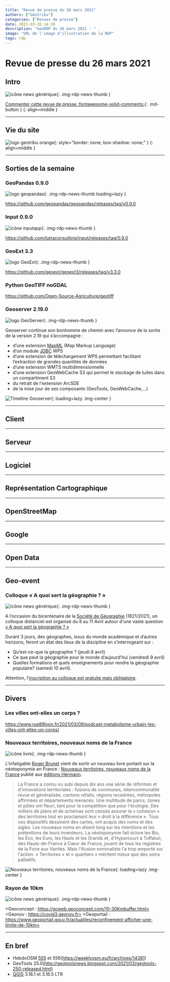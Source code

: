 ```yaml
---
title: "Revue de presse du 26 mars 2021"
authors: ["Geotribu"]
categories: ["Revues de presse"]
date: 2021-03-26 14:20
description: "GeoRDP du 26 mars 2021 : "
image: "URL de l'image d'illustration de la RDP"
tags: rdp
---
```


# Revue de presse du 26 mars 2021

## Intro

![icône news générique](https://cdn.geotribu.fr/img/internal/icons-rdp-news/news.png "News"){: .img-rdp-news-thumb }

[Commenter cette revue de presse :fontawesome-solid-comments:](#__comments){: .md-button }
{: align=middle }

----

## Vie du site

![logo geotribu orange](https://cdn.geotribu.fr/img/internal/charte/geotribu_logo_rectangle_384x80.png "logo geotribu orange"){: style="border: none; box-shadow: none;" }
{: align=middle }

----

## Sorties de la semaine

### GeoPandas 0.9.0

![logo geopandas](https://cdn.geotribu.fr/img/logos-icones/logiciels_librairies/geopandas.png "Logo GeoPandas"){: .img-rdp-news-thumb loading=lazy }

<https://github.com/geopandas/geopandas/releases/tag/v0.9.0>

### Input 0.9.0

![icône inputapp](https://cdn.geotribu.fr/img/logos-icones/logiciels_librairies/input_app.png "Logo application Input"){: .img-rdp-news-thumb }

<https://github.com/lutraconsulting/input/releases/tag/0.9.0>

### GeoExt 3.3

![logo GeoExt](https://cdn.geotribu.fr/img/logos-icones/logiciels_librairies/geoext.png "Logo GeoExt"){: .img-rdp-news-thumb }

<https://github.com/geoext/geoext3/releases/tag/v3.3.0>

### Python GeoTIFF noGDAL

<https://github.com/Open-Source-Agriculture/geotiff>

### Geoserver 2.19.0

![logo GeoServer](https://cdn.geotribu.fr/img/logos-icones/logiciels_librairies/geoserver.png "logo GeoServer"){: .img-rdp-news-thumb }

Geoserver continue son bonhomme de chemin avec l’annonce de la sortie de la version 2.19 qui s’accompagne :

* d’une extension [MapML](https://maps4html.org/MapML/spec/) (Map Markup Language)
* d’un module [JDBC](https://fr.wikipedia.org/wiki/Java_Database_Connectivity) WPS
* d’une extension de téléchargement WPS permettant facilitant l’extraction de grandes quantités de données
* d’une extension WMTS multidimensionnelle
* d’une extension GeoWebCache S3 qui permet le stockage de tuiles dans un compartiment S3
* du retrait de l'extension ArcSDE
* de la mise jour de ses composants (GeoTools, GeoWebCache,…)

![Timeline Geoserver](https://cdn.geotribu.fr/img/articles-blog-rdp/logiciels/Geoserver/geoserver_timeline-base.jpg "Timeline Geoserver"){: loading=lazy .img-center }

----

## Client

----

## Serveur

----

## Logiciel

----

## Représentation Cartographique

----

## OpenStreetMap

----

## Google

----

## Open Data

----

## Geo-event

### Colloque « A quoi sert la géographie ? »

![icône news générique](https://cdn.geotribu.fr/img/internal/icons-rdp-news/news.png "News"){: .img-rdp-news-thumb }

A l’occasion du bicentenaire de la [Société de Géographie](https://socgeo.com) (1821/2021), un colloque distanciel est organisé du 8 au 11 Avril autour d'une vaste question [« A quoi sert la géographie ? »](https://socgeo.com/2021/03/10/8-10-avril-2021-colloque-a-quoi-sert-la-geographie-organise-a-loccasion-du-bicentenaire-de-la-societe-de-geographie/)

Durant 3 jours, des géographes, issus du monde académique et d’autres horizons, feront un état des lieux de la discipline en s’interrogeant sur :

* Qu’est-ce-que la géographie ? (jeudi 8 avril)
* Ce que peut la géographie pour le monde d’aujourd’hui (vendredi 9 avril)
* Quelles formations et quels enseignements pour rendre la géographie populaire? (samedi 10 avril).

Attention, l’[inscription au colloque est gratuite mais obligatoire](https://socgeo.com/wp-content/uploads/2021/03/Bulletin-dinscription-Colloque-GEO21_IDM.pdf).

----

## Divers

### Les villes ont-elles un corps ?

<https://www.rue89lyon.fr/2021/03/09/podcast-metabolisme-urbain-les-villes-ont-elles-un-corps/>

### Nouveaux territoires, nouveaux noms de la France

![icône livre](https://cdn.geotribu.fr/img/logos-icones/divers/livre.png "Logo livre"){: .img-rdp-news-thumb }

L'infatigable [Roger Brunet](https://fr.wikipedia.org/wiki/Roger_Brunet) vient de sortir un nouveau livre portant sur la néotoponymie en France : [Nouveaux territoires, nouveaux noms de la France](https://www.editions-hermann.fr/livre/9791037006288) publié aux [éditions Hermann](https://www.editions-hermann.fr).

>La France a connu ou subi depuis dix ans une série de réformes et d'innovations territoriales : fusions de communes, intercommunalité revue et généralisée, cantons refaits, régions recadrées, métropoles affirmées et départements menacés. Une multitude de parcs, zones et pôles ont fleuri, tant pour la compétition que pour l'écologie. Des milliers de plans et de schémas sont censés assurer la « cohésion » des territoires tout en proclamant leur « droit à la différence ».
Tous ces dispositifs dessinent des cartes, ont acquis des noms et des sigles. Les nouveaux noms en disent long sur les intentions et les prétentions de leurs inventeurs. La néotoponymie fait éclore les Bio, les Éco, les Euro, les Hauts et les Grands et, d'Hypercourt à Tuffalun, des Hauts-de-France à Cœur de France, jouent de tous les registres de la Foire aux Vanités. Mais l'illusion nominaliste l'a trop emporté sur l'action. « Territoires » et « quartiers » méritent mieux que des soins palliatifs.

![Nouveaux territoires, nouveaux noms de la France](https://cdn.geotribu.fr/img/articles-blog-rdp/livres/Nouveaux_territoires_nouveaux_noms_de_la_France.jpg "Nouveaux territoires, nouveaux noms de la France"){: loading=lazy .img-center }

### Rayon de 10km

![icône news générique](https://cdn.geotribu.fr/img/internal/icons-rdp-news/news.png "News"){: .img-rdp-news-thumb }

<Geoconcept : https://gcweb.geoconcept.com/10-30Kmbuffer.html>
<Geonov : https://covid3.geonov.fr>
<Geoportail : https://www.geoportail.gouv.fr/actualites/reconfinement-afficher-une-limite-de-10km>

----

## En bref

* HebdoOSM [555](https://weeklyosm.eu/fr/archives/14363) et 556(https://weeklyosm.eu/fr/archives/14381)
* GeoTools 25.0(http://geotoolsnews.blogspot.com/2021/03/geotools-250-released.html)
* [QGIS](https://qgis.org) 3.18.1 et 3.16.5 LTR
